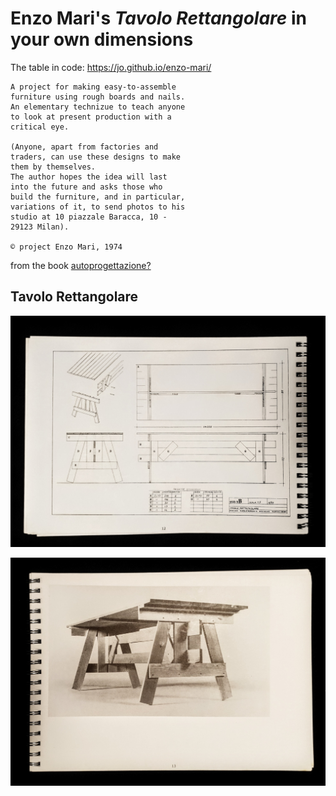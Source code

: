 # Enzo Mari's _Tavolo Rettangolare_ in your own dimensions

The table in code: https://jo.github.io/enzo-mari/


    A project for making easy-to-assemble
    furniture using rough boards and nails.
    An elementary technizue to teach anyone
    to look at present production with a
    critical eye.

    (Anyone, apart from factories and
    traders, can use these designs to make
    them by themselves.
    The author hopes the idea will last
    into the future and asks those who
    build the furniture, and in particular,
    variations of it, to send photos to his
    studio at 10 piazzale Baracca, 10 -
    29123 Milan).

    © project Enzo Mari, 1974

from the book [autoprogettazione?](resources/Enzo-Mari-Autoprogettazione2.pdf)


## Tavolo Rettangolare

![Drawing of table, including material list](./images/drawing.jpg)

![Photo of table](./images/photo.jpg)

